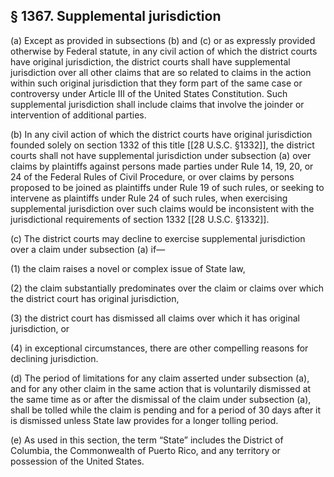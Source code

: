 ## § 1367. Supplemental jurisdiction

(a) Except as provided in subsections (b) and (c) or as expressly provided otherwise by Federal statute, in any civil action of which the district courts have original jurisdiction, the district courts shall have supplemental jurisdiction over all other claims that are so related to claims in the action within such original jurisdiction that they form part of the same case or controversy under Article III of the United States Constitution. Such supplemental jurisdiction shall include claims that involve the joinder or intervention of additional parties.

(b) In any civil action of which the district courts have original jurisdiction founded solely on section 1332 of this title [[28 U.S.C. §1332]], the district courts shall not have supplemental jurisdiction under subsection (a) over claims by plaintiffs against persons made parties under Rule 14, 19, 20, or 24 of the Federal Rules of Civil Procedure, or over claims by persons proposed to be joined as plaintiffs under Rule 19 of such rules, or seeking to intervene as plaintiffs under Rule 24 of such rules, when exercising supplemental jurisdiction over such claims would be inconsistent with the jurisdictional requirements of section 1332 [[28 U.S.C. §1332]].

(c) The district courts may decline to exercise supplemental jurisdiction over a claim under subsection (a) if—

(1) the claim raises a novel or complex issue of State law,

(2) the claim substantially predominates over the claim or claims over which the district court has original jurisdiction,

(3) the district court has dismissed all claims over which it has original jurisdiction, or

(4) in exceptional circumstances, there are other compelling reasons for declining jurisdiction.

(d) The period of limitations for any claim asserted under subsection (a), and for any other claim in the same action that is voluntarily dismissed at the same time as or after the dismissal of the claim under subsection (a), shall be tolled while the claim is pending and for a period of 30 days after it is dismissed unless State law provides for a longer tolling period.

(e) As used in this section, the term “State” includes the District of Columbia, the Commonwealth of Puerto Rico, and any territory or possession of the United States.
